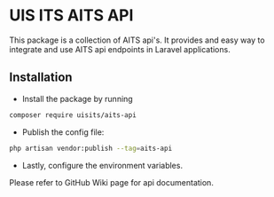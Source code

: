 # UIS ITS AITS API

This package is a collection of AITS api's. It provides and easy way to integrate and use AITS api endpoints in Laravel applications.

## Installation
- Install the package by running
```bash
composer require uisits/aits-api
```
- Publish the config file:
```bash
php artisan vendor:publish --tag=aits-api
```
- Lastly, configure the environment variables.

Please refer to GitHub Wiki page for api documentation.
